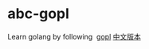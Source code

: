 # abc-gopl
Learn golang by following  [gopl](http://www.gopl.io/) [中文版本](http://docs.ruanjiadeng.com/gopl-zh/index.html)
